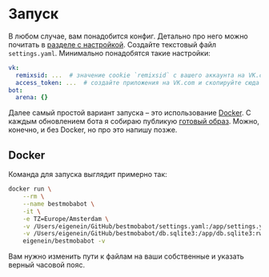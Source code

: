 # Запуск

В любом случае, вам понадобится конфиг. Детально про него можно почитать в [разделе с настройкой](configuring/README.md). Создайте текстовый файл `settings.yaml`. Минимально понадобятся такие настройки:

```yaml
vk:
  remixsid: ...  # значение cookie `remixsid` с вашего аккаунта на VK.com.
  access_token: ...  # создайте приложения на VK.com и скопируйте сюда сервисный ключ доступа
bot:
  arena: {}
```

Далее самый простой вариант запуска – это использование [Docker](https://www.docker.com/). С каждым обновлением бота я собираю публикую [готовый образ](https://hub.docker.com/r/eigenein/bestmobabot). Можно, конечно, и без Docker, но про это напишу позже.

## Docker

Команда для запуска выглядит примерно так:

```bash
docker run \
    --rm \
    --name bestmobabot \
    -it \
    -e TZ=Europe/Amsterdam \
    -v /Users/eigenein/GitHub/bestmobabot/settings.yaml:/app/settings.yaml:ro \
    -v /Users/eigenein/GitHub/bestmobabot/db.sqlite3:/app/db.sqlite3:rw \
    eigenein/bestmobabot -v
```

Вам нужно изменить пути к файлам на ваши собственные и указать верный часовой пояс. 
